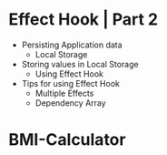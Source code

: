 # Effect Hook | Part 2

- Persisting Application data
  - Local Storage
- Storing values in Local Storage
  - Using Effect Hook
- Tips for using Effect Hook
  - Multiple Effects
  - Dependency Array
# BMI-Calculator
